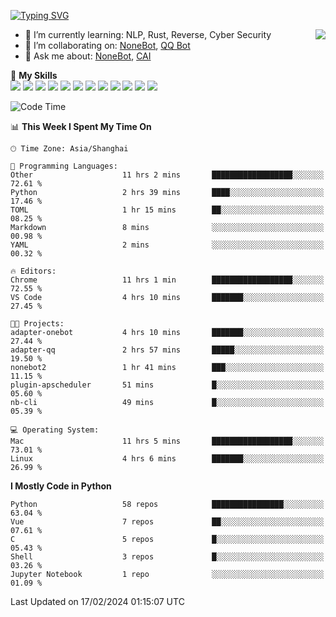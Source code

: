 [![Typing SVG](https://readme-typing-svg.herokuapp.com?size=25&duration=2500&color=8C43EA&vCenter=true&width=200&height=40&lines=Hi+there+%F0%9F%91%8B%F0%9F%8F%BB;I'm+yanyongyu)](https://git.io/typing-svg)

<a href="#">
  <img align="right" src="https://github-readme-stats.vercel.app/api?username=yanyongyu&count_private=true&show_icons=true&bg_color=15,f2f7fd,E0EAFC" />
</a>

- 🌱 I’m currently learning: NLP, Rust, Reverse, Cyber Security
- 👯 I’m collaborating on: [NoneBot](https://github.com/nonebot), [QQ Bot](https://github.com/Mrs4s/go-cqhttp)
- 💬 Ask me about: [NoneBot](https://github.com/nonebot), [CAI](https://github.com/cscs181/CAI)

🌟 **My Skills**  
![](https://img.shields.io/badge/-Python-3e74a2?style=flat-square&logo=Python&logoColor=fff)
![](https://img.shields.io/badge/-TypeScript-3178C6?style=flat-square&logo=TypeScript&logoColor=fff)
![](https://img.shields.io/badge/-Vue-4fc08d?style=flat-square&logo=Vue.js&logoColor=fff)
![](https://img.shields.io/badge/-React-2d98ce?style=flat-square&logo=React&logoColor=fff)
![](https://img.shields.io/badge/-FastAPI-009688?style=flat-square&logo=FastAPI&logoColor=fff)
![](https://img.shields.io/badge/-Linux-000000?style=flat-square&logo=Linux&logoColor=fff)
![](https://img.shields.io/badge/-Docker-2496ED?style=flat-square&logo=Docker&logoColor=fff)
![](https://img.shields.io/badge/-Kubernetes-326CE5?style=flat-square&logo=Kubernetes&logoColor=fff)
![](https://img.shields.io/badge/-GitHub%20Actions-2088FF?style=flat-square&logo=GitHubActions&logoColor=fff)
![](https://img.shields.io/badge/-PostgreSQL-4169E1?style=flat-square&logo=PostgreSQL&logoColor=fff)
![](https://img.shields.io/badge/-Redis-DC382D?style=flat-square&logo=Redis&logoColor=fff)
![](https://img.shields.io/badge/-MongoDB-47A248?style=flat-square&logo=MongoDB&logoColor=fff)

<!--START_SECTION:waka-->
![Code Time](http://img.shields.io/badge/Code%20Time-5%2C832%20hrs%2031%20mins-blue)

📊 **This Week I Spent My Time On** 

```text
🕑︎ Time Zone: Asia/Shanghai

💬 Programming Languages: 
Other                    11 hrs 2 mins       ██████████████████░░░░░░░   72.61 % 
Python                   2 hrs 39 mins       ████░░░░░░░░░░░░░░░░░░░░░   17.46 % 
TOML                     1 hr 15 mins        ██░░░░░░░░░░░░░░░░░░░░░░░   08.25 % 
Markdown                 8 mins              ░░░░░░░░░░░░░░░░░░░░░░░░░   00.98 % 
YAML                     2 mins              ░░░░░░░░░░░░░░░░░░░░░░░░░   00.32 % 

🔥 Editors: 
Chrome                   11 hrs 1 min        ██████████████████░░░░░░░   72.55 % 
VS Code                  4 hrs 10 mins       ███████░░░░░░░░░░░░░░░░░░   27.45 % 

🐱‍💻 Projects: 
adapter-onebot           4 hrs 10 mins       ███████░░░░░░░░░░░░░░░░░░   27.44 % 
adapter-qq               2 hrs 57 mins       █████░░░░░░░░░░░░░░░░░░░░   19.50 % 
nonebot2                 1 hr 41 mins        ███░░░░░░░░░░░░░░░░░░░░░░   11.15 % 
plugin-apscheduler       51 mins             █░░░░░░░░░░░░░░░░░░░░░░░░   05.60 % 
nb-cli                   49 mins             █░░░░░░░░░░░░░░░░░░░░░░░░   05.39 % 

💻 Operating System: 
Mac                      11 hrs 5 mins       ██████████████████░░░░░░░   73.01 % 
Linux                    4 hrs 6 mins        ███████░░░░░░░░░░░░░░░░░░   26.99 % 
```

**I Mostly Code in Python** 

```text
Python                   58 repos            ████████████████░░░░░░░░░   63.04 % 
Vue                      7 repos             ██░░░░░░░░░░░░░░░░░░░░░░░   07.61 % 
C                        5 repos             █░░░░░░░░░░░░░░░░░░░░░░░░   05.43 % 
Shell                    3 repos             █░░░░░░░░░░░░░░░░░░░░░░░░   03.26 % 
Jupyter Notebook         1 repo              ░░░░░░░░░░░░░░░░░░░░░░░░░   01.09 % 
```




 Last Updated on 17/02/2024 01:15:07 UTC
<!--END_SECTION:waka-->
